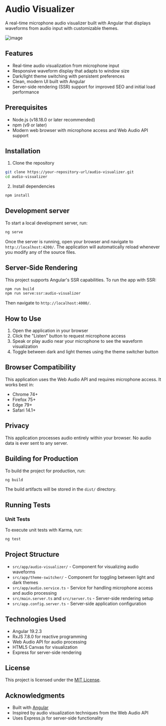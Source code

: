 # Audio Visualizer

A real-time microphone audio visualizer built with Angular that displays waveforms from audio input with customizable themes.

![image](https://github.com/user-attachments/assets/3293eb9a-b5d3-4c9f-9802-a3c08f9f202b)


## Features

- Real-time audio visualization from microphone input
- Responsive waveform display that adapts to window size
- Dark/light theme switching with persistent preferences
- Clean, modern UI built with Angular
- Server-side rendering (SSR) support for improved SEO and initial load performance

## Prerequisites

- Node.js (v18.18.0 or later recommended)
- npm (v9 or later)
- Modern web browser with microphone access and Web Audio API support

## Installation

1. Clone the repository
```bash
git clone https://your-repository-url/audio-visualizer.git
cd audio-visualizer
```

2. Install dependencies
```bash
npm install
```

## Development server

To start a local development server, run:

```bash
ng serve
```

Once the server is running, open your browser and navigate to `http://localhost:4200/`. The application will automatically reload whenever you modify any of the source files.

## Server-Side Rendering

This project supports Angular's SSR capabilities. To run the app with SSR:

```bash
npm run build
npm run serve:ssr:audio-visualizer
```

Then navigate to `http://localhost:4000/`.

## How to Use

1. Open the application in your browser
2. Click the "Listen" button to request microphone access
3. Speak or play audio near your microphone to see the waveform visualization
4. Toggle between dark and light themes using the theme switcher button

## Browser Compatibility

This application uses the Web Audio API and requires microphone access. It works best in:
- Chrome 74+
- Firefox 75+
- Edge 79+
- Safari 14.1+

## Privacy

This application processes audio entirely within your browser. No audio data is ever sent to any server.

## Building for Production

To build the project for production, run:

```bash
ng build
```

The build artifacts will be stored in the `dist/` directory.

## Running Tests

### Unit Tests

To execute unit tests with Karma, run:

```bash
ng test
```

## Project Structure

- `src/app/audio-visualizer/` - Component for visualizing audio waveforms
- `src/app/theme-switcher/` - Component for toggling between light and dark themes
- `src/app/audio.service.ts` - Service for handling microphone access and audio processing
- `src/main.server.ts` and `src/server.ts` - Server-side rendering setup
- `src/app.config.server.ts` - Server-side application configuration

## Technologies Used

- Angular 19.2.3
- RxJS 7.8.0 for reactive programming
- Web Audio API for audio processing
- HTML5 Canvas for visualization
- Express for server-side rendering

## License

This project is licensed under the [MIT License](LICENSE).

## Acknowledgments

- Built with [Angular](https://angular.io/)
- Inspired by audio visualization techniques from the Web Audio API
- Uses Express.js for server-side functionality
